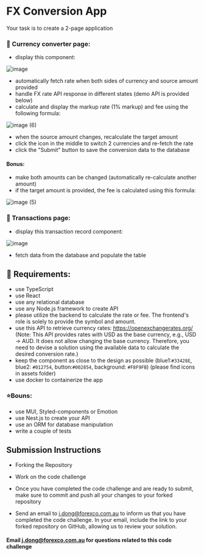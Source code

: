 # FX Conversion App

Your task is to create a 2-page application

### 📄 Currency converter page:

- display this component:

 ![image](https://github.com/forexco/code-challenge-3/assets/79146695/3caa4f94-037a-48a4-97ac-e9badbae6532)


- automatically fetch rate when both sides of currency and source amount provided
- handle FX rate API response in different states (demo API is provided below)
- calculate and display the markup rate (1% markup) and fee using the following formula:

![image (6)](https://github.com/forexco/code-challenge-3/assets/79146695/8473e91f-1c34-48ab-81ea-6a4baa99fe1d)

- when the source amount changes, recalculate the target amount
- click the icon in the middle to switch 2 currencies and re-fetch the rate
- click the "Submit" button to save the conversion data to the database

#### Bonus:
- make both amounts can be changed (automatically re-calculate another amount)
- if the target amount is provided, the fee is calculated using this formula:

![image (5)](https://github.com/forexco/code-challenge-3/assets/79146695/d359c0d9-9757-41cc-90cd-a430a677c0c0)


### 📄 Transactions page:

- display this transaction record component:

![image](https://github.com/forexco/code-challenge-3/assets/79146695/ab4959f6-3a7e-4d17-9083-4b8b9aa9c4ff)


- fetch data from the database and populate the table


## 🎯 Requirements:

- use TypeScript
- use React
- use any relational database
- use any Node.js framework to create API
- please utilize the backend to calculate the rate or fee. The frontend's role is solely to provide the symbol and amount.
- use this API to retrieve currency rates: https://openexchangerates.org/ (Note: This API provides rates with USD as the base currency, e.g., USD -> AUD. It does not allow changing the base currency. Therefore, you need to devise a solution using the available data to calculate the desired conversion rate.)
- keep the component as close to the design as possible (blue1:`#33428E`, blue2: `#012754`, button:`#002854`, background: `#F8F9FB`) (please find icons in assets folder)
- use docker to containerize the app

### ⭐Bouns:

- use MUI, Styled-components or Emotion
- use Nest.js to create your API
- use an ORM for database manipulation
- write a couple of tests

## Submission Instructions

- Forking the Repository

- Work on the code challenge

- Once you have completed the code challenge and are ready to submit, make sure to commit and push all your changes to your forked repository
- Send an email to [j.dong@forexco.com.au](mailto:j.dong@forexco.com.au) to inform us that you have completed the code challenge.
In your email, include the link to your forked repository on GitHub, allowing us to review your solution.

#### Email [j.dong@forexco.com.au](mailto:j.dong@forexco.com.au) for questions related to this code challenge
